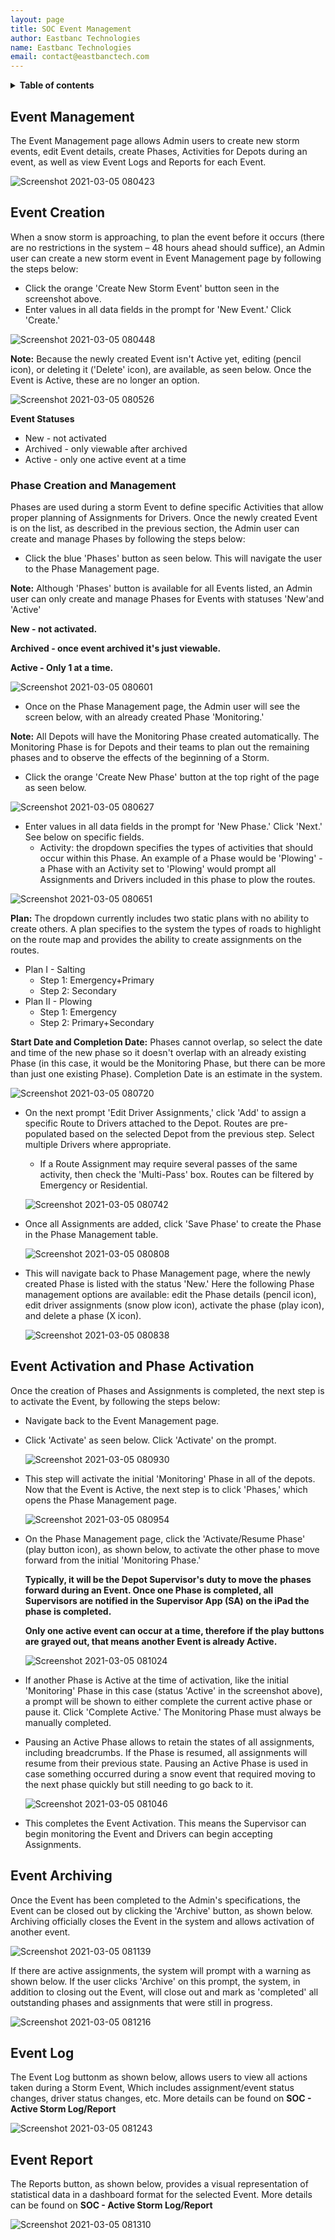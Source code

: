 ```yaml
---
layout: page
title: SOC Event Management
author: Eastbanc Technologies
name: Eastbanc Technologies
email: contact@eastbanctech.com
---
```




<details markdown="block">
  <summary>
    <b>Table of contents</b>
  </summary>
  {: .text-delta }
- TOC
{:toc}
</details>

## Event Management <a name="-Event-Management"></a>

The Event Management page allows Admin users to create new storm events, edit Event details, create Phases, Activities for Depots during an event, as well as view Event Logs and Reports for each Event. 


 ![Screenshot 2021-03-05 080423](https://user-images.githubusercontent.com/79857237/110120198-ba54a380-7d8a-11eb-8895-a9574449ca29.png)

## Event Creation <a name="-Event-Creation"></a>

When a snow storm is approaching, to plan the event before it occurs (there are no restrictions in the system – 48 hours ahead should suffice), an Admin user can create a new storm event in Event Management page by following the steps below:

  * Click the orange 'Create New Storm Event' button seen in the screenshot above. 
  * Enter values in all data fields in the prompt for 'New Event.' Click 'Create.'

![Screenshot 2021-03-05 080448](https://user-images.githubusercontent.com/79857237/110120200-bcb6fd80-7d8a-11eb-9ba8-3b7bcc589937.png)

**Note:** Because the newly created Event isn't Active yet, editing (pencil icon), or deleting it ('Delete' icon), are available, as seen below. Once the Event is Active, these are no longer an option. 

![Screenshot 2021-03-05 080526](https://user-images.githubusercontent.com/79857237/110120207-be80c100-7d8a-11eb-9e5c-dcac394eb0b5.png)

**Event Statuses**

  * New - not activated
  * Archived - only viewable after archived
  * Active - only one active event at a time

### Phase Creation and Management <a name="-Phase-Creation-and-Management"></a>

Phases are used during a storm Event to define specific Activities that allow proper planning of Assignments for Drivers. Once the newly created Event is on the list, as described in the previous section, the Admin user can create and manage Phases by following the steps below:

  * Click the blue 'Phases' button as seen below. This will navigate the user to the Phase Management page.

  **Note:** Although 'Phases' button is available for all Events listed, an Admin user can only create and manage Phases for Events with statuses 'New'and 'Active'

  **New - not activated.** 

  **Archived - once event archived it's just viewable.** 

  **Active - Only 1 at a time.**

  ![Screenshot 2021-03-05 080601](https://user-images.githubusercontent.com/79857237/110120213-c04a8480-7d8a-11eb-89ab-f9341760081b.png)

  * Once on the Phase Management page, the Admin user will see the screen below, with an already created Phase 'Monitoring.' 

  **Note:** All Depots will have the Monitoring Phase created automatically. The Monitoring Phase is for Depots and their teams to plan out the remaining phases and to observe the effects of the beginning of a Storm.
      
  * Click the orange 'Create New Phase' button at the top right of the page as seen below. 

  ![Screenshot 2021-03-05 080627](https://user-images.githubusercontent.com/79857237/110120225-c476a200-7d8a-11eb-9e1d-6cc096b3c97a.png)

  * Enter values in all data fields in the prompt for 'New Phase.' Click 'Next.' See below on specific fields.
    * Activity: the dropdown specifies the types of activities that should occur within this Phase. An example of a Phase would be 'Plowing' - a Phase with an Activity set to 'Plowing' would prompt all Assignments and Drivers included in this phase to plow the routes.

  ![Screenshot 2021-03-05 080651](https://user-images.githubusercontent.com/79857237/110120244-cb051980-7d8a-11eb-9ec7-2a8932935a2c.png) 

 **Plan:** The dropdown currently includes two static plans with no ability to create others. A plan specifies to the system the types of roads to highlight on the route map and provides the ability to create assignments on the routes.

* Plan I - Salting
  * Step 1: Emergency+Primary
  * Step 2: Secondary
* Plan II - Plowing
   * Step 1: Emergency
    * Step 2: Primary+Secondary 

**Start Date and Completion Date:** Phases cannot overlap, so select the date and time of the new phase so it doesn't overlap with an already existing Phase (in this case, it would be the Monitoring Phase, but there can be more than just one existing Phase). Completion Date is an estimate in the system.

   ![Screenshot 2021-03-05 080720](https://user-images.githubusercontent.com/79857237/110120273-d35d5480-7d8a-11eb-9175-f397b76399fd.png)

  * On the next prompt 'Edit Driver Assignments,' click 'Add' to assign a specific Route to Drivers attached to the Depot. Routes are pre-populated based on the selected Depot from the previous step. Select multiple Drivers where appropriate.
    * If a Route Assignment may require several passes of the same activity, then check the 'Multi-Pass' box. Routes can be filtered by Emergency or Residential.

    ![Screenshot 2021-03-05 080742](https://user-images.githubusercontent.com/79857237/110120279-d5bfae80-7d8a-11eb-8b66-039b39f5d3f8.png)

  * Once all Assignments are added, click 'Save Phase' to create the Phase in the Phase Management table.

    ![Screenshot 2021-03-05 080808](https://user-images.githubusercontent.com/79857237/110120285-d8220880-7d8a-11eb-8738-6ec51685e8d8.png)

  * This will navigate back to Phase Management page, where the newly created Phase is listed with the status 'New.' Here the following Phase management options are available: edit the Phase details (pencil icon), edit driver assignments (snow plow icon), activate the phase (play icon), and delete a phase (X icon).

    ![Screenshot 2021-03-05 080838](https://user-images.githubusercontent.com/79857237/110120289-da846280-7d8a-11eb-9895-6646d07beb07.png)

## Event Activation and Phase Activation <a name="-Event-Activation-and-Phase-Activation"></a>

Once the creation of Phases and Assignments is completed, the next step is to activate the Event, by following the steps below:

* Navigate back to the Event Management page.
* Click 'Activate' as seen below. Click 'Activate' on the prompt.  

  ![Screenshot 2021-03-05 080930](https://user-images.githubusercontent.com/79857237/110120295-dd7f5300-7d8a-11eb-9c0f-425d3bd5310b.png)   

* This step will activate the initial 'Monitoring' Phase in all of the depots. Now that the Event is Active, the next step is to click 'Phases,' which opens the Phase Management page. 

  ![Screenshot 2021-03-05 080954](https://user-images.githubusercontent.com/79857237/110120298-dfe1ad00-7d8a-11eb-9c94-523f3af77336.png)

* On the Phase Management page, click the 'Activate/Resume Phase' (play button icon), as shown below, to activate the other phase to move forward from the initial 'Monitoring Phase.'

  **Typically, it will be the Depot Supervisor's duty to move the phases forward during an Event. Once one Phase is completed, all Supervisors are notified in the Supervisor App (SA) on the iPad the phase is completed.**

  **Only one active event can occur at a time, therefore if the play buttons are grayed out, that means another Event is already Active.**

    
    ![Screenshot 2021-03-05 081024](https://user-images.githubusercontent.com/79857237/110120304-e2440700-7d8a-11eb-8cf1-b641ffd005d2.png)

* If another Phase is Active at the time of activation, like the initial 'Monitoring' Phase in this case (status 'Active' in the screenshot above), a prompt will be shown to either complete the current active phase or pause it. Click 'Complete Active.' The Monitoring Phase must always be manually completed. 

* Pausing an Active Phase allows to retain the states of all assignments, including breadcrumbs. If the Phase is resumed, all assignments will resume from their previous state. Pausing an Active Phase is used in case something occurred during a snow event that required moving to the next phase quickly but still needing to go back to it. 

  ![Screenshot 2021-03-05 081046](https://user-images.githubusercontent.com/79857237/110120311-e40dca80-7d8a-11eb-9751-f8bb5b82eefa.png)

* This completes the Event Activation. This means the Supervisor can begin monitoring the Event and Drivers can begin accepting Assignments. 


## Event Archiving <a name="-Event-Archiving"></a>

Once the Event has been completed to the Admin's specifications, the Event can be closed out by clicking the 'Archive' button, as shown below. Archiving officially closes the Event in the system and allows activation of another event. 

![Screenshot 2021-03-05 081139](https://user-images.githubusercontent.com/79857237/110120318-e6702480-7d8a-11eb-87e5-1a6787c39c7b.png)

If there are active assignments, the system will prompt with a warning as shown below. If the user clicks 'Archive' on this prompt, the system, in addition to closing out the Event, will close out and mark as 'completed' all outstanding phases and assignments that were still in progress.

![Screenshot 2021-03-05 081216](https://user-images.githubusercontent.com/79857237/110120323-e839e800-7d8a-11eb-9530-1d9fc3eccf28.png)

## Event Log <a name="-Event-Log"></a>

The Event Log buttonm as shown below, allows users to view all actions taken during a Storm Event, Which includes assignment/event status changes, driver status changes, etc. More details can be found on **SOC - Active Storm Log/Report**

![Screenshot 2021-03-05 081243](https://user-images.githubusercontent.com/79857237/110120340-ed973280-7d8a-11eb-8892-f47a4d07f6b0.png)

## Event Report <a name="-Event-Report"></a>

The Reports button, as shown below, provides a visual representation of statistical data in a dashboard format for the selected Event. More details can be found on **SOC - Active Storm Log/Report**

![Screenshot 2021-03-05 081310](https://user-images.githubusercontent.com/79857237/110120351-eff98c80-7d8a-11eb-9b88-dddc173993cd.png)
